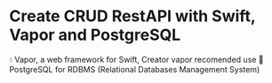 # Create CRUD RestAPI with Swift, Vapor and PostgreSQL

💧 Vapor, a web framework for Swift, Creator vapor recomended use 🐘 PostgreSQL for RDBMS (Relational Databases Management System)